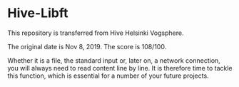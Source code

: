 # Hive-Libft

This repository is transferred from Hive Helsinki Vogsphere. 

The original date is Nov 8, 2019. The score is 108/100.

Whether it is a file, the standard input or, later on, a network connection, you will always need to read content line by line. It is therefore time to tackle this function, which is essential for a number of your future projects.